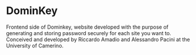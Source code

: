 # DominKey

Frontend side of Dominkey, website developed with the purpose of generating and storing password securely for each site you want to.
Conceived and developed by Riccardo Amadio and Alessandro Pacini at the University of Camerino.

